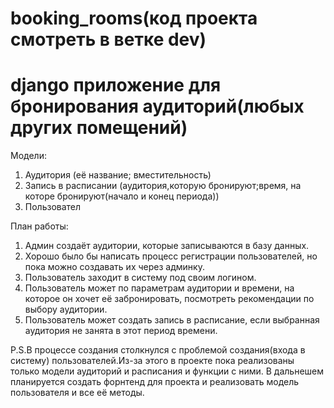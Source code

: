 # booking_rooms(код проекта смотреть в ветке  dev)
# django приложение для бронирования аудиторий(любых других помещений)

Модели:
1) Аудитория (её название; вместительность)
2) Запись в расписании (аудитория,которую бронируют;время, на которе бронируют(начало и конец периода))
3) Пользовател

План работы:
1) Админ создаёт аудитории, которые записываются в базу данных.
2) Хорошо было бы написать процесс регистрации пользователей, но пока можно создавать их через админку.
3) Пользователь заходит в систему под своим логином.
4) Пользователь может по параметрам аудитории и времени, на которое он хочет её забронировать, посмотреть рекомендации по выбору аудитории.
5) Пользователь может создать запись в расписание, если выбранная аудитория не занята в этот период времени.


P.S.В процессе создания столкнулся с проблемой создания(входа в систему) пользователей.Из-за этого в проекте пока реализованы только модели аудиторий и расписания и функции с ними. В дальнешем планируется создать форнтенд для проекта и реализовать модель пользователя и все её методы.
